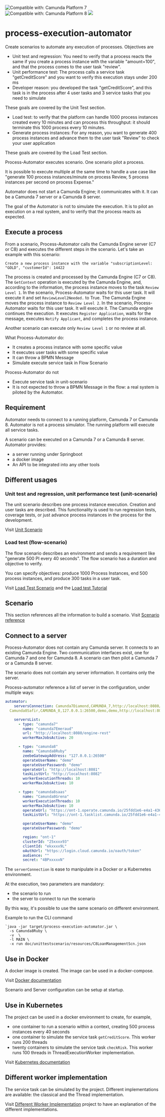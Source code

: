 
![Compatible with: Camunda Platform 7](https://img.shields.io/badge/Compatible%20with-Camunda%20Platform%207-26d07c)
![Compatible with: Camunda Platform 8](https://img.shields.io/badge/Compatible%20with-Camunda%20Platform%208-0072Ce)
[![](https://img.shields.io/badge/Lifecycle-Incubating-blue)](https://github.com/Camunda-Community-Hub/community/blob/main/extension-lifecycle.md#incubating-)


# process-execution-automator

Create scenarios to automate any execution of processes. Objectives are
* Unit test and regression: You need to verify that a process reacts the same if you create a process instance with the variable "amount=100", and that the process comes to the user task "review".
* Unit performance test: The process calls a service task "getCreditScore" and you want to verify this execution stays under 200 ms
* Developer reason: you developed the task "getCreditScore", and this task is in the process after 4 user tasks and 3 service tasks that you need to simulate

These goals are covered by the Unit Test section.

* Load test: to verify that the platform can handle 1000 process instances created every 10 minutes
  and can process this throughput: it should terminate this 1000 process every 10 minutes.
* Generate process instances: For any reason, you want to generate 400 process instances and advance them to the user task "Review" to check your user application

These goals are covered by the Load Test section.


Process-Automator executes scenario. One scenario pilot a process.

It is possible to execute multiple at the same time to handle a use case like
"generate 100 process instances/minute on process Review, 5 process instances per second on process Expense."

Automator does not start a Camunda Engine; it communicates with it. It can be a Camunda 7 server or a Camunda 8 server.

The goal of the Automator is not to simulate the execution. It is to pilot an execution on a real
system, and to verify that the process reacts as expected.

## Execute a process

From a scenario, Process-Automator calls the Camunda Engine server (C7 or C8) and executes the different
steps in the scenario. Let's take an example with this scenario:

````
Create a new process instance with the variable "subscriptionLevel: "GOLD", "customerId": 14422
````

The process is created and processed by the Camunda Engine (C7 or C8). The `GetContext` operation is executed by
the Camunda Engine, and, according to the information, the process instance moves to the task `Review Level 1`.
In the scenario, Process-Automator waits for this user task. It will execute it and set `ReviewLevel2Needed.`
to True. The Camunda Engine moves the process instance to `Review Level 2`. In the scenario, Process-Automator waits for this user task. It will execute it. The Camunda engine continues the execution. It
executes `Register Application`, waits for the message, executes `Notify Applicant`, and completes the process instance.

Another scenario can execute only `Review Level 1` or no review at all.

What Process-Automator do:

* It creates a process instance with some specific value
* It executes user tasks with some specific value
* It can throw a BPMN Message
* Simulate execute service task in Flow Scenario

Process-Automator do not

* Execute service task in unit-scenario
* It is not expected to throw a BPMN Message in the flow: a real system is piloted by the Automator.

## Requirement

Automator needs to connect to a running platform, Camunda 7 or Camunda 8. Automator is not a process
simulator. The running platform will execute all service tasks.

A scenario can be executed on a Camunda 7 or a Camunda 8 server. Automator provides:

* a server running under Springboot
* a docker image
* An API to be integrated into any other tools

## Different usages


### Unit test and regression, unit performance test (unit-scenario)

The unit scenario describes one process instance execution. Creation and user tasks are described.
This functionality is used to run regression tests, coverage tests, or just advance process instances in the process
for the development.

Visit [Unit Scenario](doc/unitscenario/README.md)

### Load test (flow-scenario)

The flow scenario describes an environment and sends a requirement like "generate 500 PI every 40 seconds".
The flow scenario has a duration and objective to verify.


You can specify objectives: produce 1000 Process Instances, end 500 process instances, and produce 300 tasks in a user task.

Visit [Load Test Scenario](doc/loadtestscenario/README.md) and the [Load test Tutorial](doc/loadtestscenario/Tutorial.md)

## Scenario

This section references all the information to build a scenario.
Visit [Scenario reference](doc/scenarioreference/README.md)


## Connect to a server

Process-Automator does not contain any Camunda server. It connects to an existing Camunda Engine. Two
communication interfaces exist, one for Camunda 7 and one for Camunda 8. A scenario can then pilot a
Camunda 7 or a Camunda 8 server.

The scenario does not contain any server information. It contains only the server.

Process-automator reference a list of server in the configuration, under multiple ways:

`````yaml
automator:
    serversConnection: Camunda7Diamond,CAMUNDA_7,http://localhost:8080/engine-rest; \
  Camunda8Safir,CAMUNDA_8,127.0.0.1:26500,demo,demo,http://localhost:8081

    serversList:
      - type: "camunda7"
        name: "camunda7Emeraud"
        url: "http://localhost:8080/engine-rest"
        workerMaxJobsActive: 20

      - type: "camunda8"
        name: "Camunda8Ruby"
        zeebeGatewayAddress: "127.0.0.1:26500"
        operateUserName: "demo"
        operateUserPassword: "demo"
        operateUrl: "http://localhost:8081"
        taskListUrl: "http://localhost:8082"
        workerExecutionThreads: 10
        workerMaxJobsActive: 10

      - type: "camunda8saas"
        name: "Camunda8Grena"        
        workerExecutionThreads: 10
        workerMaxJobsActive: 10
        operateUrl: "https://ont-1.operate.camunda.io/25fdd1e6-e4a1-4362-b49c-5eced08cb893"
        taskListUrl: "https://ont-1.tasklist.camunda.io/25fdd1e6-e4a1-4362-b49c-5eced08cb893"

        operateUserName: "demo"
        operateUserPassword: "demo"

        region: "ont-1"
        clusterId: "25xxxx93"
        clientId: "ekxxxx9L"
        oAuthUrl: "https://login.cloud.camunda.io/oauth/token"
        audience: ""
        secret: "4BPxxxxxN"

`````
The `serverConnection` is ease to manipulate in a Docker or a Kubernetes environment.

At the execution, two parameters are mandatory:
* the scenario to run
* the server to connect to run the scenario

By this way, it's possible to use the same scenario on different environment.

Example to run the CLI command

````
`java -jar target/process-execution-automator.jar \
  -s Camunda8Ruby \ 
  -v  \
  -l MAIN \ 
  -x run doc/unittestscenario/resources/C8LoanManagementScn.json
````
## Use in Docker
A docker image is created. The image can be used in a docker-compose.

Visit [Docker documentation](doc/docker/README.md)

Scenario and Server configuration can be setup at startup. 

## Use in Kubernetes

The project can be used in a docker environment to create, for example,
* one container to run a scenario within a context, creating 500 process instances every 40 seconds
* one container to simulate the service task `getCreditScore`. This worker runs 200 threads
* twenty containers to simulate the service task `checkRisk`. This worker runs 100 threads in ThreadExecutionWorker implementation.

Visit [Kubernetes documentation](doc/kubernetes/README.md)


## Different worker implementation
The service task can be simulated by the project. Different implementations are available: the classical and the Thread implementation.


Visit [Different Worker Implementation](https://github.com/pierre-yves-monnet/C8-workers-implementation) project
to have an explanation of the different implementations. 



